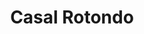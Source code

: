 ---
title: Casal Rotondo

mediaPath: /videos/cr_11_anonred1890-1080p.mp4
mediaPosition:  [296948.1795287538,4632823.433635699,140.86566347987733]
mediaRotation:  [0.43596857247208,-0.5669443343978027,-0.554057306734503,0.42605871234490433]
mediaScale: 1
cameraFOV: 38

cameraPosition:  [296944.70118610136,4632824.357910084,140.78290326355574]
cameraTarget:  [296960.64358992496,4632820.121652485,141.1622209216964]

animationEntry: 
---